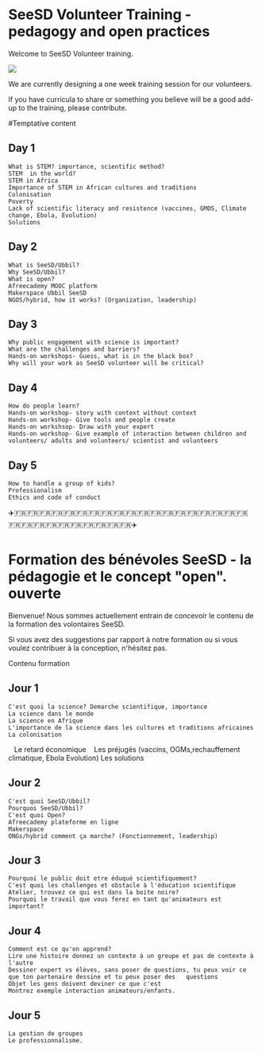 SeeSD Volunteer Training - pedagogy and open practices 
============

Welcome to SeeSD Volunteer training. 

![](https://www.google.com/url?sa=i&rct=j&q=&esrc=s&source=images&cd=&cad=rja&uact=8&ved=0ahUKEwij1caC9obUAhXngVQKHR_UB9AQjRwIBw&url=https%3A%2F%2Fgiphy.com%2Fgifs%2Fneil-degrasse-tyson-VVgRNcBKp64NO&psig=AFQjCNFf9cisxqepUwlveTPm5xtfQ3OoBg&ust=1495660049313042)


We are currently designing a one week training session for our volunteers. 

If you have curricula to share or something you believe will be a good add-up to the training, please contribute.  

#Temptative content
## Day 1 
    What is STEM? importance, scientific method?
    STEM  in the world?
    STEM in Africa
    Importance of STEM in African cultures and traditions
    Colonisation
    Poverty
    Lack of scientific literacy and resistence (vaccines, GMOS, Climate change, Ebola, Evolution)
    Solutions

## Day 2
    What is SeeSD/Ubbil?
    Why SeeSD/Ubbil?
    What is open?
    Afreecademy MOOC platform 
    Makerspace Ubbil SeeSD
    NGOS/hybrid, how it works? (Organization, leadership)

## Day 3
    Why public engagement with science is important?
    What are the challenges and barriers?
    Hands-on workshops- Guess, what is in the black box?
    Why will your work as SeeSD volunteer will be critical? 

## Day 4
    How do people learn?
    Hands-on workshop- story with context without context
    Hands-on workshop- Give tools and people create
    Hands-on workshsop- Draw with your expert
    Hands-on workshop- Give example of interaction between children and volunteers/ adults and volunteers/ scientist and volunteers

## Day 5
    How to handle a group of kids?
    Professionalism
    Ethics and code of conduct

:airplane::fr::fr::fr::fr::fr::fr::fr::fr::fr::fr::fr::fr::fr::fr::fr::fr::fr::fr::fr::fr::fr::fr::fr::fr::fr::fr::fr::fr::fr::airplane:

Formation des bénévoles SeeSD - la pédagogie et le concept "open". 
ouverte
============

Bienvenue! Nous sommes actuellement entrain de concevoir le contenu de la formation des volontaires SeeSD.   

Si vous avez des suggestions par rapport à notre formation ou si vous voulez contribuer à la conception, n'hésitez pas. 

Contenu formation
## Jour 1
    C'est quoi la science? Demarche scientifique, importance
    La science dans le monde 
    La science en Afrique
    L'importance de la science dans les cultures et traditions africaines
    La colonisation
    Le retard économique
    Les préjugés (vaccins, OGMs,rechauffement climatique, Ebola Evolution)
    Les solutions
    
## Jour 2
    C'est quoi SeeSD/Ubbil?
    Pourquoi SeeSD/Ubbil?
    C'est quoi Open?
    Afreecademy plateforme en ligne
    Makerspace
    ONGs/hybrid comment ça marche? (Fonctionnement, leadership)
    
## Jour 3
    Pourquoi le public doit etre éduqué scientifiquement?
    C'est quoi les challenges et obstacle à l'éducation scientifique
    Atelier, trouvez ce qui est dans la boite noire?
    Pourquoi le travail que vous ferez en tant qu'animateurs est important?
    
## Jour 4               
    Comment est ce qu'on apprend?
    Lire une histoire donnez un contexte à un groupe et pas de contexte à l'autre
    Dessiner expert vs élèves, sans poser de questions, tu peux voir ce que ton partenaire dessine et tu peux poser des   questions
    Objet les gens doivent deviner ce que c'est
    Montrez exemple interaction animateurs/enfants. 
    
## Jour 5
    La gestion de groupes
    Le professionnalisme.
                  
                  
